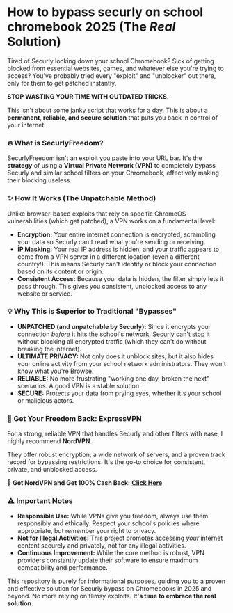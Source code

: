 # How to bypass securly on school chromebook 2025​ (The *Real* Solution)


Tired of Securly locking down your school Chromebook? Sick of getting blocked from essential websites, games, and whatever else you're trying to access? You've probably tried every "exploit" and "unblocker" out there, only for them to get patched instantly.

**STOP WASTING YOUR TIME WITH OUTDATED TRICKS.**

This isn't about some janky script that works for a day. This is about a **permanent, reliable, and secure solution** that puts you back in control of your internet.

### 🔥 What is SecurlyFreedom?

SecurlyFreedom isn't an exploit you paste into your URL bar. It's the **strategy** of using a **Virtual Private Network (VPN)** to completely bypass Securly and similar school filters on your Chromebook, effectively making their blocking useless.

### ✨ How It Works (The Unpatchable Method)

Unlike browser-based exploits that rely on specific ChromeOS vulnerabilities (which get patched), a VPN works on a fundamental level:

* **Encryption:** Your entire internet connection is encrypted, scrambling your data so Securly can't read what you're sending or receiving.
* **IP Masking:** Your real IP address is hidden, and your traffic appears to come from a VPN server in a different location (even a different country!). This means Securly can't identify or block your connection based on its content or origin.
* **Consistent Access:** Because your data is hidden, the filter simply lets it pass through. This gives you consistent, unblocked access to any website or service.


### 💡 Why This is Superior to Traditional "Bypasses"

* **UNPATCHED (and unpatchable by Securly):** Since it encrypts your connection *before* it hits the school's network, Securly can't stop it without blocking all encrypted traffic (which they can't do without breaking the internet).
* **ULTIMATE PRIVACY:** Not only does it unblock sites, but it also hides your online activity from your school network administrators. They won't know what you're Browse.
* **RELIABLE:** No more frustrating "working one day, broken the next" scenarios. A good VPN is a stable solution.
* **SECURE:** Protects your data from prying eyes, whether it's your school or malicious actors.


### 🚀 Get Your Freedom Back: ExpressVPN

For a strong, reliable VPN that handles Securly and other filters with ease, I highly recommend **NordVPN**.

They offer robust encryption, a wide network of servers, and a proven track record for bypassing restrictions. It's the go-to choice for consistent, private, and unblocked access.

**🔗 Get NordVPN and Get 100% Cash Back:**
**[Click Here](https://gemclasp.com/nordvpn)**


### ⚠️ Important Notes

* **Responsible Use:** While VPNs give you freedom, always use them responsibly and ethically. Respect your school's policies where appropriate, but remember your right to privacy.
* **Not for Illegal Activities:** This project promotes accessing *your* internet content securely and privately, not for any illegal activities.
* **Continuous Improvement:** While the core method is robust, VPN providers constantly update their software to ensure maximum compatibility and performance.


This repository is purely for informational purposes, guiding you to a proven and effective solution for Securly bypass on Chromebooks in 2025 and beyond. No more relying on flimsy exploits. **It's time to embrace the real solution.**
